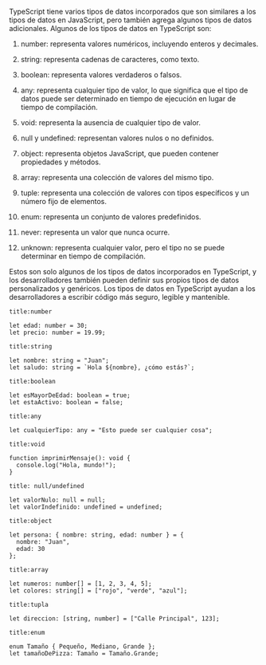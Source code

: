 TypeScript tiene varios tipos de datos incorporados que son similares a los tipos de datos en JavaScript, pero también agrega algunos tipos de datos adicionales. Algunos de los tipos de datos en TypeScript son:

1.  number: representa valores numéricos, incluyendo enteros y decimales.
    
2.  string: representa cadenas de caracteres, como texto.
    
3.  boolean: representa valores verdaderos o falsos.
    
4.  any: representa cualquier tipo de valor, lo que significa que el tipo de datos puede ser determinado en tiempo de ejecución en lugar de tiempo de compilación.
    
5.  void: representa la ausencia de cualquier tipo de valor.
    
6.  null y undefined: representan valores nulos o no definidos.
    
7.  object: representa objetos JavaScript, que pueden contener propiedades y métodos.
    
8.  array: representa una colección de valores del mismo tipo.
    
9.  tuple: representa una colección de valores con tipos específicos y un número fijo de elementos.
    
10.  enum: representa un conjunto de valores predefinidos.
    
11.  never: representa un valor que nunca ocurre.
    
12.  unknown: representa cualquier valor, pero el tipo no se puede determinar en tiempo de compilación.
    

Estos son solo algunos de los tipos de datos incorporados en TypeScript, y los desarrolladores también pueden definir sus propios tipos de datos personalizados y genéricos. Los tipos de datos en TypeScript ayudan a los desarrolladores a escribir código más seguro, legible y mantenible.

```ad-example
title:number
```
```
let edad: number = 30; 
let precio: number = 19.99;
```

```ad-example
title:string
```
```
let nombre: string = "Juan";
let saludo: string = `Hola ${nombre}, ¿cómo estás?`;
```

```ad-example
title:boolean
```
```
let esMayorDeEdad: boolean = true;
let estaActivo: boolean = false;
```

```ad-example
title:any
```
```
let cualquierTipo: any = "Esto puede ser cualquier cosa";
```

```ad-example
title:void
```
```
function imprimirMensaje(): void {
  console.log("Hola, mundo!");
}
```

```ad-example
title: null/undefined
```
```
let valorNulo: null = null;
let valorIndefinido: undefined = undefined;
```

```ad-example
title:object
```
```
let persona: { nombre: string, edad: number } = {
  nombre: "Juan",
  edad: 30
};
```

```ad-example
title:array
```
```
let numeros: number[] = [1, 2, 3, 4, 5];
let colores: string[] = ["rojo", "verde", "azul"];
```

```ad-example
title:tupla
```
```
let direccion: [string, number] = ["Calle Principal", 123];
```

```ad-example
title:enum
```
```
enum Tamaño { Pequeño, Mediano, Grande };
let tamañoDePizza: Tamaño = Tamaño.Grande;
```

